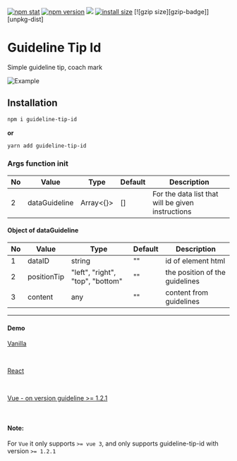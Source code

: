 
[![npm stat](https://img.shields.io/npm/dm/guideline-tip-id.svg?style=flat-square)](https://npm-stat.com/charts.html?package=guideline-tip-id)
[![npm version](https://img.shields.io/npm/v/guideline-tip-id.svg?style=flat-square)](https://www.npmjs.com/package/guideline-tip-id)
[![](https://data.jsdelivr.com/v1/package/npm/guideline-tip-id/badge)](https://www.jsdelivr.com/package/npm/guideline-tip-id)
[![install size](https://packagephobia.com/badge?p=guideline-tip-id)](https://packagephobia.com/result?p=guideline-tip-id)
[![gzip size][gzip-badge]][unpkg-dist]

# Guideline Tip Id

Simple guideline tip, coach mark


![Example](https://drive.google.com/uc?export=view&id=1WZpYUWwBKFx_2Xyn42clCZBbN3Erpx6M)

## Installation

```bash
npm i guideline-tip-id
```

**or**

```bash
yarn add guideline-tip-id
```

### Args function init
No | Value | Type | Default | Description
--- | --- | --- | --- | ---
2 | dataGuideline | Array<{}> | [] | For the data list that will be given instructions

#### Object of dataGuideline 
No | Value | Type | Default | Description
--- | --- | --- | --- | ---
1 | dataID | string | "" | id of element html
2 | positionTip | "left", "right", "top", "bottom" | "" | the position of the guidelines
3 | content | any | "" | content from guidelines

<hr/>

#### Demo
[Vanilla](https://stackblitz.com/edit/web-platform-z7ot74?file=index.html) 

<br/>

[React](https://github.com/ugiispoyo/example-guideline-tip-id-react/blob/master/src/App.js) 

<br/>

[Vue - on version guideline >= 1.2.1](https://stackblitz.com/edit/vitejs-vite-esx3tn?file=src%2FApp.vue) 

<br/>

#### Note:
For `Vue` it only supports `>= vue 3`, and only supports guideline-tip-id with version `>= 1.2.1`